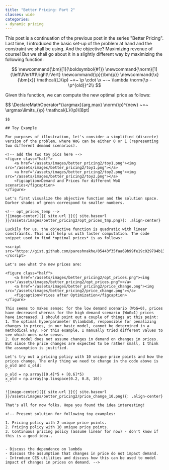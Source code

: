 ```yaml
---
title: "Better Pricing: Part 2"
classes: wide
categories:
- dynamic pricing
---
```


This post is a continuation of the previous post in the series "Better Pricing". Last time, I introduced the basic set-up of the problem at hand and the constraint we shall be using. And the objective? Maximizing revenue of course! But we shall go about it in a slightly different way by maximizing the following function:

$$
\newcommand{\bm}[1]{\boldsymbol{#1}}
\newcommand{\norm}[1]{\left\lVert#1\right\rVert}
\newcommand{\p}{\bm{p}}
\newcommand{\x}{\bm{x}}
\mathcal{L}(\p) ~=~ \p \cdot \x ~-~ \lambda \norm{\p - \p^{old}}^2\\
$$

Given this function, we can compute the new optimal price as follows:

$$
\DeclareMathOperator*{\argmax}{arg\,max}
\norm{\p}^{new} ~=~ \argmax\limits_{\p} \mathcal{L}(\p)\\[8pt]
~~~~s.t.~~ \norm{\p^{new}} ~\leq~ 1.05 \cdot \norm{\p^{old}}\\
$$

## Toy Example

For purposes of illustration, let's consider a simplified (discrete) version of the problem, where WoG can be either 0 or 1 (representing two different demand scenarios).

<!-- add the two toy pics here -->
<figure class="half">
    <a href="/assets/images/better_pricing2/toy1.png"><img src="/assets/images/better_pricing2/toy1.png"></a>
    <a href="/assets/images/better_pricing2/toy2.png"><img src="/assets/images/better_pricing2/toy2.png"></a>
    <figcaption>Demand and Prices for different WoG scenarios</figcaption>
</figure>

Let's first visualize the objective function and the solution space. Darker shades of green correspond to smaller numbers.

<!-- opt_prices_temp -->
![image-center]({{ site.url }}{{ site.baseurl }}/assets/images/better_pricing2/opt_prices_tmp.png){: .align-center}

Luckily for us, the objective function is quadratic with linear constraints. This will help us with faster computation. The code snippet used to find *optimal prices* is as follows:

<script src="https://gist.github.com/pareshnakhe/05443f35faa69b99fe19c029794b138c.js"></script>

Let's see what the new prices are:

<figure class="half">
    <a href="/assets/images/better_pricing2/opt_prices.png"><img src="/assets/images/better_pricing2/opt_prices.png"></a>
    <a href="/assets/images/better_pricing2/price_change.png"><img src="/assets/images/better_pricing2/price_change.png"></a>
    <figcaption>Prices after Optimization</figcaption>
</figure>

This seems to makes sense: for the low demand scenario (WoG=0), prices have decreased whereas for the high demand scenario (WoG=1) prices have increased. I should point out a couple of things at this point:
1. The optimal hyperparameter $\lambda$, responsible for penalizing changes in prices, in our basic model, cannot be determined in a methodical way. For this example, I manually tried different values to see which ones make sense.
2. Our model does not assume changes in demand on changes in prices. But since the price changes are expected to be rather small, I think the assumption is justified.

Let's try out a pricing policy with 10 unique price points and how the prices change. The only thing we need to change in the code above is p_old and x_old:
```
p_old = np.array([0.4]*5 + [0.6]*5)
x_old = np.array(np.linspace(0.2, 0.8, 10))
```

![image-center]({{ site.url }}{{ site.baseurl }}/assets/images/better_pricing2/price_change_10.png){: .align-center}

That's all for now folks. Hope you found the idea interesting!

<!-- Present solution for following toy examples:

1. Pricing policy with 2 unique price points.
2. Pricing policy with 10 unique price points.
3. Continuous pricing policy (assume linear for now) - don't know if this is a good idea..


- Discuss the dependence on lambda
- Discuss the assumption that changes in price do not impact demand.
- Introduce CES utilities and discuss how this can be used to model impact of changes in prices on demand. -->
